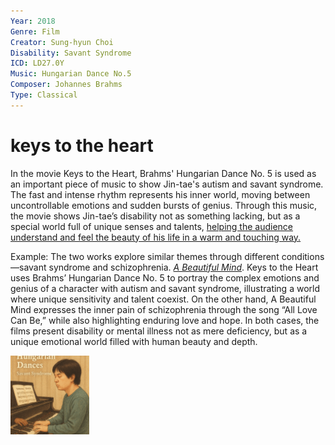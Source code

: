 ```yaml
---
Year: 2018
Genre: Film
Creator: Sung-hyun Choi
Disability: Savant Syndrome
ICD: LD27.0Y
Music: Hungarian Dance No.5
Composer: Johannes Brahms
Type: Classical 
---
```


# keys to the heart 

In the movie Keys to the Heart, Brahms' Hungarian Dance No. 5 is used as an important piece of music to show Jin-tae's autism and savant syndrome. The fast and intense rhythm represents his inner world, moving between uncontrollable emotions and sudden bursts of genius. Through this music, the movie shows Jin-tae’s disability not as something lacking, but as a special world full of unique senses and talents, [helping the audience understand and feel the beauty of his life in a warm and touching way.](https://youtu.be/Jyqs-fyUrpk?si=uIIzP5G2rxdUWq66)

Example: The two works explore similar themes through different conditions—savant syndrome and schizophrenia. [*A Beautiful Mind*](lee_eunbi.md). Keys to the Heart uses Brahms’ Hungarian Dance No. 5 to portray the complex emotions and genius of a character with autism and savant syndrome, illustrating a world where unique sensitivity and talent coexist. On the other hand, A Beautiful Mind expresses the inner pain of schizophrenia through the song “All Love Can Be,” while also highlighting enduring love and hope. In both cases, the films present disability or mental illness not as mere deficiency, but as a unique emotional world filled with human beauty and depth.

<img src="./kim_jimin_img.png.PNG" alt="image depicting Savant Syndrome" style="width:25%;" />
